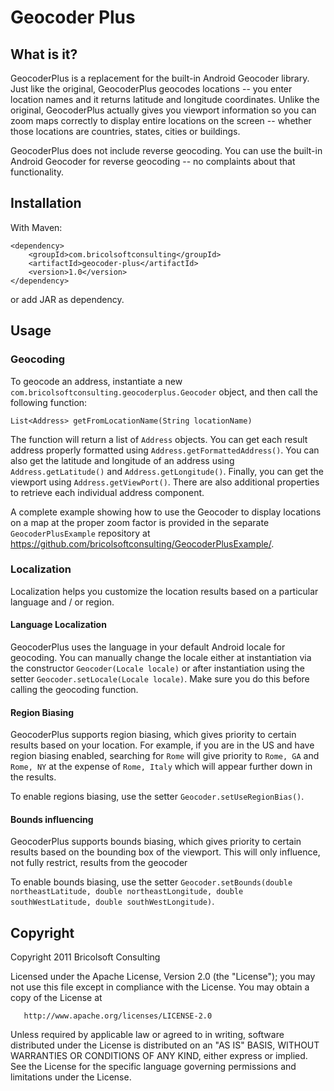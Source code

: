 Geocoder Plus
=============

What is it?
-----------
GeocoderPlus is a replacement for the built-in Android Geocoder library. Just like the original, GeocoderPlus geocodes locations -- you enter location names and it returns latitude and longitude coordinates. Unlike the original, GeocoderPlus actually gives you viewport information so you can zoom maps correctly to display entire locations on the screen -- whether those locations are countries, states, cities or buildings.

GeocoderPlus does not include reverse geocoding. You can use the built-in Android Geocoder for reverse geocoding -- no complaints about that functionality.

Installation
------------
With Maven:

	<dependency>
		<groupId>com.bricolsoftconsulting</groupId>
		<artifactId>geocoder-plus</artifactId>
		<version>1.0</version>
	</dependency>

or add JAR as dependency.

Usage
-----

### Geocoding

To geocode an address, instantiate a new `com.bricolsoftconsulting.geocoderplus.Geocoder` object, and then call the following function:

    List<Address> getFromLocationName(String locationName)

The function will return a list of `Address` objects. You can get each result address properly formatted using `Address.getFormattedAddress()`. You can also get the latitude and longitude of an address using `Address.getLatitude()` and `Address.getLongitude()`. Finally, you can get the viewport using `Address.getViewPort()`. There are also additional properties to retrieve each individual address component.

A complete example showing how to use the Geocoder to display locations on a map at the proper zoom factor is provided in the separate `GeocoderPlusExample` repository at https://github.com/bricolsoftconsulting/GeocoderPlusExample/.

### Localization

Localization helps you customize the location results based on a particular language and / or region.

#### Language Localization

GeocoderPlus uses the language in your default Android locale for geocoding. You can manually change the locale either at instantiation via the constructor `Geocoder(Locale locale)` or after instantiation using the setter `Geocoder.setLocale(Locale locale)`. Make sure you do this before calling the geocoding function.

#### Region Biasing

GeocoderPlus supports region biasing, which gives priority to certain results based on your location. For example, if you are in the US and have region biasing enabled, searching for `Rome` will give priority to `Rome, GA` and `Rome, NY` at the expense of `Rome, Italy` which will appear further down in the results.

To enable regions biasing, use the setter `Geocoder.setUseRegionBias()`.

#### Bounds influencing

GeocoderPlus supports bounds biasing, which gives priority to certain results based on the bounding box of the viewport. This will only influence, not fully restrict, results from the geocoder

To enable bounds biasing, use the setter `Geocoder.setBounds(double northeastLatitude, double northeastLongitude, double southWestLatitude,
            double southWestLongitude)`.

Copyright
---------
Copyright 2011 Bricolsoft Consulting

Licensed under the Apache License, Version 2.0 (the "License"); you may not use this file except in compliance with the License. You may obtain a copy of the License at

       http://www.apache.org/licenses/LICENSE-2.0

Unless required by applicable law or agreed to in writing, software distributed under the License is distributed on an "AS IS" BASIS, WITHOUT WARRANTIES OR CONDITIONS OF ANY KIND, either express or implied. See the License for the specific language governing permissions and limitations under the License.